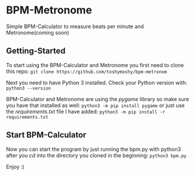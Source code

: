 # BPM-Metronome
Simple BPM-Calculator to measure beats per minute and Metronome(coming soon)

## Getting-Started
To start using the BPM-Calculator and Metronome you first need to clone this repo:
`git clone https://github.com/toshymoshy/bpm-metronom`

Next you need to have Python 3 installed.
Check your Python version with:
`python3 --version`

BPM-Calculator and Metronome are using the _pygame_ library so make sure you have that installed as well:
`python3 -m pip install pygame`
or just use the _requirements.txt_ file I have added:
`python3 -m pip install -r requirements.txt`

## Start BPM-Calculator
Now you can start the program by just running the bpm.py with python3 after you _cd_ into the directory you cloned in the beginning:
`python3 bpm.py`

Enjoy :)

